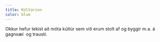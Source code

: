 ```yaml
---
title: Kúltúrinn
color: blue
---
```

Okkur hefur tekist að móta kúltúr sem við erum stolt af og byggir m.a. á gagnsæi  og trausti.